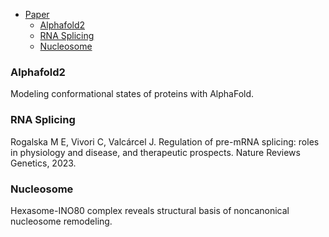 - [Paper](#paper)
    + [Alphafold2](#alphafold2)
    + [RNA Splicing](#rna-splicing)
    + [Nucleosome](#nucleosome)

### Alphafold2

Modeling conformational states of proteins with AlphaFold.

### RNA Splicing

Rogalska M E, Vivori C, Valcárcel J. Regulation of pre-mRNA splicing: roles in physiology and disease, and therapeutic prospects. Nature Reviews Genetics, 2023.

### Nucleosome

Hexasome-INO80 complex reveals structural basis of noncanonical nucleosome remodeling.
